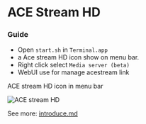 # ACE Stream HD


### Guide

- Open `start.sh` in `Terminal.app`
- a Ace stream HD icon show on menu bar.
- Right click select `Media server (beta)`
- WebUI use for manage acestream link

ACE stream HD icon in menu bar

![ACE stream HD](https://user-images.githubusercontent.com/34776076/49138635-ae1b4980-f32a-11e8-8c21-d0f6f38a7b4e.png)

See more: [introduce.md](introduce.md)
